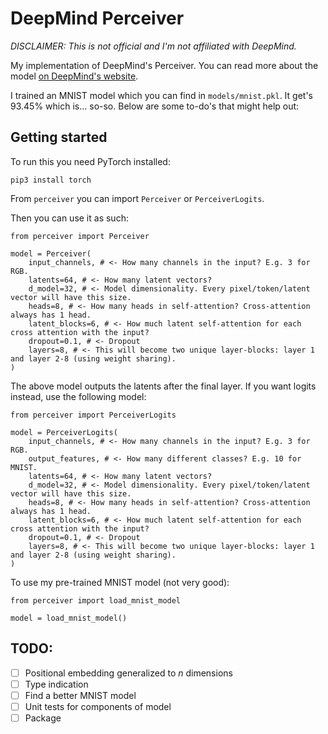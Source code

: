 # DeepMind Perceiver

_DISCLAIMER: This is not official and I'm not affiliated with DeepMind._

My implementation of DeepMind's Perceiver. You can read more about the model [on DeepMind's website](https://deepmind.com/research/publications/Perceiver-General-Perception-with-Iterative-Attention).

I trained an MNIST model which you can find in `models/mnist.pkl`. It get's 93.45% which is... so-so. Below are some to-do's that might help out:

## Getting started

To run this you need PyTorch installed:

`pip3 install torch`

From `perceiver` you can import `Perceiver` or `PerceiverLogits`.

Then you can use it as such:

```
from perceiver import Perceiver

model = Perceiver(
    input_channels, # <- How many channels in the input? E.g. 3 for RGB.
    latents=64, # <- How many latent vectors?
    d_model=32, # <- Model dimensionality. Every pixel/token/latent vector will have this size.
    heads=8, # <- How many heads in self-attention? Cross-attention always has 1 head.
    latent_blocks=6, # <- How much latent self-attention for each cross attention with the input?
    dropout=0.1, # <- Dropout
    layers=8, # <- This will become two unique layer-blocks: layer 1 and layer 2-8 (using weight sharing).
)
```

The above model outputs the latents after the final layer. If you want logits instead, use the following model:

```
from perceiver import PerceiverLogits

model = PerceiverLogits(
    input_channels, # <- How many channels in the input? E.g. 3 for RGB.
    output_features, # <- How many different classes? E.g. 10 for MNIST.
    latents=64, # <- How many latent vectors?
    d_model=32, # <- Model dimensionality. Every pixel/token/latent vector will have this size.
    heads=8, # <- How many heads in self-attention? Cross-attention always has 1 head.
    latent_blocks=6, # <- How much latent self-attention for each cross attention with the input?
    dropout=0.1, # <- Dropout
    layers=8, # <- This will become two unique layer-blocks: layer 1 and layer 2-8 (using weight sharing).
)
```

To use my pre-trained MNIST model (not very good):

```
from perceiver import load_mnist_model

model = load_mnist_model()
```

## TODO:

-   [ ] Positional embedding generalized to _n_ dimensions
-   [ ] Type indication
-   [ ] Find a better MNIST model
-   [ ] Unit tests for components of model
-   [ ] Package
